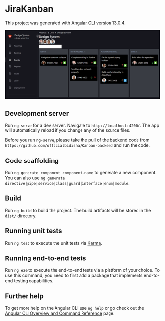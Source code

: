 # JiraKanban

This project was generated with [Angular CLI](https://github.com/angular/angular-cli) version 13.0.4.

![image](https://github.com/officialbidisha/Screenshots/blob/master/JiraClone.PNG)

## Development server

Run `ng serve` for a dev server. Navigate to `http://localhost:4200/`. The app will automatically reload if you change any of the source files.

Before you run `ng-serve`, please take the pull of the backend code from `https://github.com/officialbidisha/Kanban-backend` and run the code.

## Code scaffolding

Run `ng generate component component-name` to generate a new component. You can also use `ng generate directive|pipe|service|class|guard|interface|enum|module`.

## Build

Run `ng build` to build the project. The build artifacts will be stored in the `dist/` directory.

## Running unit tests

Run `ng test` to execute the unit tests via [Karma](https://karma-runner.github.io).

## Running end-to-end tests

Run `ng e2e` to execute the end-to-end tests via a platform of your choice. To use this command, you need to first add a package that implements end-to-end testing capabilities.

## Further help

To get more help on the Angular CLI use `ng help` or go check out the [Angular CLI Overview and Command Reference](https://angular.io/cli) page.
